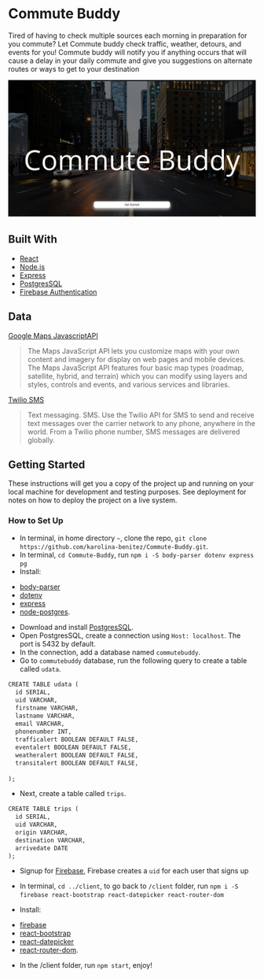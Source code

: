 # Commute Buddy

Tired of having to check multiple sources each morning in preparation for you commute? Let Commute buddy check traffic, weather, detours, and events for you! Commute buddy will notify you if anything occurs that will cause a delay in your daily commute and give you suggestions on alternate routes or ways to get to your destination

<img src="./commuteBuddy.png" alt="Commute Budy Landing Page Screenshot" />

## Built With

* [React](https://reactjs.org/)
* [Node.js](https://nodejs.org/)
* [Express](https://expressjs.com/)
* [PostgresSQL](https://www.postgresql.org/)
* [Firebase Authentication](https://firebase.google.com/docs/auth)


## Data

[Google Maps JavascriptAPI](https://developers.google.com/maps/documentation/javascript/tutorial)

> The Maps JavaScript API lets you customize maps with your own content and imagery for display on web pages and mobile devices. The Maps JavaScript API features four basic map types (roadmap, satellite, hybrid, and terrain) which you can modify using layers and styles, controls and events, and various services and libraries.

[Twilio SMS](https://www.twilio.com/docs/sms)

> Text messaging. SMS. Use the Twilio API for SMS to send and receive text messages over the carrier network to any phone, anywhere in the world. From a Twilio phone number, SMS messages are delivered globally.

## Getting Started

These instructions will get you a copy of the project up and running on your local machine for development and testing purposes. See deployment for notes on how to deploy the project on a live system.

### How to Set Up

- In terminal, in home directory `~`, clone the repo, `git clone https://github.com/karolina-benitez/Commute-Buddy.git`.
- In terminal, `cd Commute-Buddy`, run `npm i -S body-parser dotenv express pg` 
- Install: 
* [body-parser](https://github.com/expressjs/body-parser)
* [dotenv](https://www.npmjs.com/package/dotenv)
* [express](https://expressjs.com/)
* [node-postgres](https://www.npmjs.com/package/pg).

- Download and install [PostgresSQL](https://www.postgresql.org/).
- Open PostgresSQL, create a connection using `Host: localhost`. The port is 5432 by default.
- In the connection, add a database named `commutebuddy`.
- Go to `commutebuddy` database, run the following query to create a table called `udata`.

```
CREATE TABLE udata (
  id SERIAL,
  uid VARCHAR, 
  firstname VARCHAR, 
  lastname VARCHAR,
  email VARCHAR,
  phonenumber INT,
  trafficalert BOOLEAN DEFAULT FALSE,
  eventalert BOOLEAN DEFAULT FALSE,
  weatheralert BOOLEAN DEFAULT FALSE,
  transitalert BOOLEAN DEFAULT FALSE,

);
```

- Next, create a table called `trips`.

```
CREATE TABLE trips (
  id SERIAL,
  uid VARCHAR, 
  origin VARCHAR, 
  destination VARCHAR, 
  arrivedate DATE
);
```

- Signup for [Firebase](https://firebase.google.com/docs/auth), Firebase creates a `uid` for each user that signs up

- In terminal, `cd ../client`, to go back to `/client` folder, run `npm i -S firebase react-bootstrap react-datepicker react-router-dom` 
- Install: 
* [firebase](https://firebase.google.com)
* [react-bootstrap](https://react-bootstrap.github.io/)
* [react-datepicker](https://www.npmjs.com/package/react-datepicker)
* [react-router-dom](https://www.npmjs.com/package/react-router-dom).

- In the /client folder, run `npm start`, enjoy!
